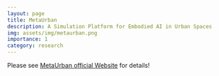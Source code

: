 ```yaml
---
layout: page
title: MetaUrban
description: A Simulation Platform for Embodied AI in Urban Spaces
img: assets/img/metaurban.png
importance: 1
category: research
---
```

Please see <a href="https://metadriverse.github.io/metaurban/">MetaUrban official Website</a> for details!